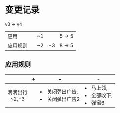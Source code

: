 # 变更记录

v3 -> v4

||||||
|-|:-:|:-:|:-:|:-:|
|应用||~1||5 -> 5|
|应用规则||~2|-3|8 -> 5|

## 应用规则

||+|~|-|
|:-:|-|-|-|
|滴滴出行<br>~2,-3||<li>关闭弹出广告,<li>关闭弹出广告2|<li>马上领,<li>全部收下,<li>弹窗6|
